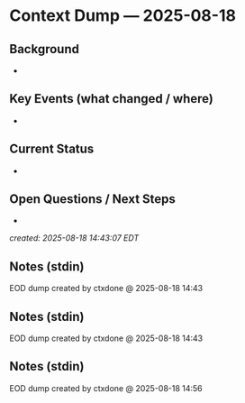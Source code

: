 # Context Dump — 2025-08-18

## Background
- 

## Key Events (what changed / where)
- 

## Current Status
- 

## Open Questions / Next Steps
- 

_created: 2025-08-18 14:43:07 EDT_

## Notes (stdin)
EOD dump created by ctxdone @ 2025-08-18 14:43

## Notes (stdin)
EOD dump created by ctxdone @ 2025-08-18 14:43

## Notes (stdin)
EOD dump created by ctxdone @ 2025-08-18 14:56
